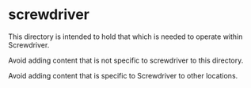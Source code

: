 screwdriver
===========

This directory is intended to hold that which is needed to operate within Screwdriver.

Avoid adding content that is not specific to screwdriver to this directory.

Avoid adding content that is specific to Screwdriver to other locations.
